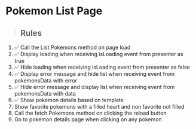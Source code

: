 # Pokemon List Page

> ## Rules
1. ✅ Call the List Pokemons method on page load
2. ✅ Display loading when receiving isLoading event from presenter as true
3. ✅ Hide loading when receiving isLoading event from presenter as false
4. ✅ Display error message and hide list when receiving event from pokemonsData with error
5. ✅ Hide error message and display list when receiving event from pokemonsData with data
6. ✅ Show pokemon details based on template
7. Show favorite pokemons with a filled heart and non favorite not filled
8. Call the fetch Pokemons method on clicking the reload button
9. Go to pokemon details page when clicking on any pokemon